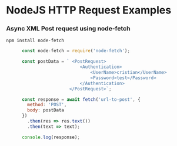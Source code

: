 
# NodeJS HTTP Request Examples

### Async XML Post request using node-fetch

`npm install node-fetch`

```javascript
      const node-fetch = require('node-fetch');

      const postData = ` <PostRequest>
                            <Authentication>
                                <UserName>cristian</UserName>
                                <Password>test</Password>
                            </Authentication>
                        </PostRequest>`;

      const response = await fetch('url-to-post', {
        method: 'POST',
        body: postData
      })
        .then(res => res.text())
        .then(text => text);

      console.log(response);
```